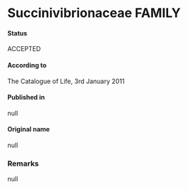 # Succinivibrionaceae FAMILY

#### Status
ACCEPTED

#### According to
The Catalogue of Life, 3rd January 2011

#### Published in
null

#### Original name
null

### Remarks
null